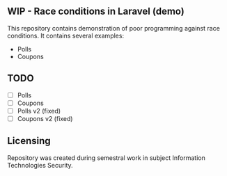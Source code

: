 ## WIP - Race conditions in Laravel (demo)

This repository contains demonstration of poor programming against race conditions. It contains several examples:

- Polls
- Coupons

## TODO

- [ ] Polls
- [ ] Coupons
- [ ] Polls v2 (fixed)
- [ ] Coupons v2 (fixed)

## Licensing

Repository was created during semestral work in subject Information Technologies Security.
